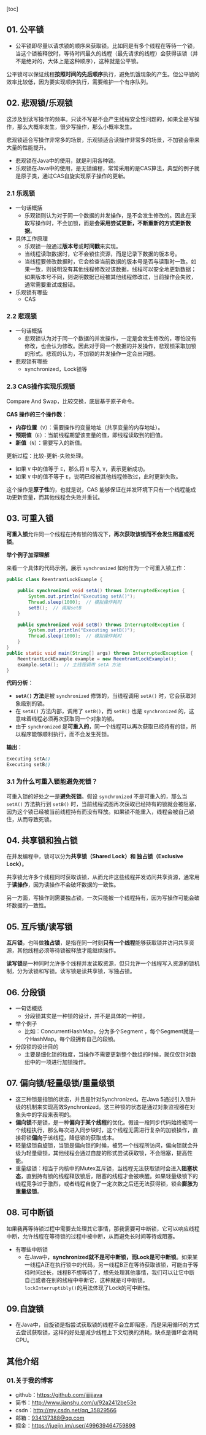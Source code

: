 

[toc]

## 01. 公平锁

- 公平锁即尽量以请求锁的顺序来获取锁。比如同是有多个线程在等待一个锁，当这个锁被释放时，等待时间最久的线程（最先请求的线程）会获得该锁（并不是绝对的，大体上是这种顺序），这种就是公平锁。

公平锁可以保证线程**按照时间的先后顺序**执行，避免饥饿现象的产生。但公平锁的效率比较低，因为要实现顺序执行，需要维护一个有序队列。



## 02. 悲观锁/乐观锁

这涉及到读写操作的频率。只读不写是不会产生线程安全性问题的，如果全是写操作，那么大概率发生，很少写操作，那么小概率发生。

悲观锁适合写操作非常多的场景，乐观锁适合读操作非常多的场景，不加锁会带来大量的性能提升。

- 悲观锁在Java中的使用，就是利用各种锁。
- 乐观锁在Java中的使用，是无锁编程，常常采用的是CAS算法，典型的例子就是原子类，通过CAS自旋实现原子操作的更新。

### 2.1 乐观锁

- 一句话概括
  - 乐观锁则认为对于同一个数据的并发操作，是不会发生修改的。因此在采取写操作时，不会加锁，而是**会采用尝试更新，不断重新的方式更新数据**。
- 具体工作原理
  - 乐观锁一般通过**版本号**或**时间戳**来实现。
  - 当线程读取数据时，它不会锁住资源，而是记录下数据的版本号。
  - 当线程要修改数据时，它会检查当前数据的版本号是否与读取时一致。如果一致，则说明没有其他线程修改过该数据，线程可以安全地更新数据；如果版本号不同，则说明数据已经被其他线程修改过，当前操作会失败，通常需要重试或报错。
- 乐观锁有哪些
  - CAS

### 2.2 悲观锁

- 一句话概括
  - 悲观锁认为对于同一个数据的并发操作，一定是会发生修改的，哪怕没有修改，也会认为修改。因此对于同一个数据的并发操作，悲观锁采取加锁的形式。悲观的认为，不加锁的并发操作一定会出问题。
- 悲观锁有哪些
  - synchronized，Lock锁等

### 2.3 CAS操作实现乐观锁

Compare And Swap，比较交换，底层基于原子命令。

**CAS 操作的三个操作数**：

- **内存位置**（`V`）：需要操作的变量地址（共享变量的内存地址）。
- **预期值**（`E`）：当前线程期望该变量的值，即线程读取到的旧值。
- **新值**（`N`）：需要写入的新值。

更新过程：比较-更新-失败处理。

- 如果 `V` 中的值等于 `E`，那么将 `N` 写入 `V`，表示更新成功。
- 如果 `V` 中的值不等于 `E`，说明已经被其他线程修改过，此时更新失败。

这个操作是**原子性**的，也就是说，CAS 能够保证在并发环境下只有一个线程能成功更新变量，而其他线程会失败并重试。



## 03. 可重入锁

**可重入锁**允许同一个线程在持有锁的情况下，**再次获取该锁而不会发生阻塞或死锁**。

**举个例子加深理解**

来看一个具体的代码示例，展示 `synchronized` 如何作为一个可重入锁工作：

```java
public class ReentrantLockExample {

    public synchronized void setA() throws InterruptedException {
        System.out.println("Executing setA()");
        Thread.sleep(1000);  // 模拟操作耗时
        setB();  // 调用setB
    }

    public synchronized void setB() throws InterruptedException {
        System.out.println("Executing setB()");
        Thread.sleep(1000);  // 模拟操作耗时
    }
}
public static void main(String[] args) throws InterruptedException {
    ReentrantLockExample example = new ReentrantLockExample();
    example.setA();  // 主线程调用 setA 方法
}
```

**代码分析**：

- **`setA()` 方法**是被 `synchronized` 修饰的，当线程调用 `setA()` 时，它会获取对象级别的锁。
- 在 `setA()` 方法内部，调用了 `setB()`，而 `setB()` 也是 `synchronized` 的，这意味着线程必须再次获取同一个对象的锁。
- 由于 `synchronized` 是**可重入的**，同一个线程可以再次获取已经持有的锁，所以程序能够顺利执行，而不会发生死锁。

**输出**：

```scss
Executing setA()
Executing setB()
```

### 3.1 **为什么可重入锁能避免死锁？**

可重入锁的好处之一是**避免死锁**。假设 `synchronized` 不是可重入的，那么当 `setA()` 方法执行到 `setB()` 时，当前线程试图再次获取已经持有的锁就会被阻塞，因为这个锁已经被当前线程持有而没有释放。如果锁不能重入，线程会被自己锁住，从而导致死锁。



## 04. 共享锁和独占锁

在并发编程中，锁可以分为**共享锁（Shared Lock）和 独占锁（Exclusive Lock）**。

共享锁允许多个线程同时获取该锁，从而允许这些线程并发访问共享资源，通常用于**读操作**，因为读操作不会破坏数据的一致性。

另一方面，写操作则需要独占锁，一次只能被一个线程持有，因为写操作可能会破坏数据的一致性。



## 05. 互斥锁/读写锁

**互斥锁**，也叫做**独占锁**，是指在同一时刻**只有一个线程**能够获取锁并访问共享资源，其他线程必须等待锁被释放才能继续操作。

**读写锁**是一种同时允许多个线程并发读取资源，但只允许一个线程写入资源的锁机制，分为读锁和写锁。读写锁是读共享锁，写独占锁。



## 06. 分段锁

- 一句话概括
  - 分段锁其实是一种锁的设计，并不是具体的一种锁，
- 举个例子
  - 比如：ConcurrentHashMap，分为多个Segment ，每个Segment就是一个HashMap。每个段拥有自己的段锁。
- 分段锁的设计目的
  - 主要是细化锁的粒度，当操作不需要更新整个数组的时候，就仅仅针对数组中的一项进行加锁操作。



## 07. 偏向锁/轻量级锁/重量级锁

- 这三种锁是指锁的状态，并且是针对Synchronized。在Java 5通过引入锁升级的机制来实现高效Synchronized。这三种锁的状态是通过对象监视器在对象头中的字段来表明的。
- **偏向锁**不是锁，是一种**偏向于某个线程**的优化。假设一段同步代码始终被同一个线程执行，那么每次进入同步块时，这个线程无需进行复杂的加锁操作，直接将锁**偏向**于该线程，降低锁的获取成本。
- 轻量级锁自旋锁，当锁是偏向锁的时候，被另一个线程所访问，偏向锁就会升级为轻量级锁，其他线程会通过自旋的形式尝试获取锁，不会阻塞，提高性能。
- 重量级锁：相当于内核中的Mutex互斥锁，当线程无法获取锁时会进入**阻塞状态**，直到持有锁的线程释放锁后，阻塞的线程才会被唤醒。如果轻量级锁下的线程竞争过于激烈，或者线程自旋了一定次数之后还无法获得锁，锁会**膨胀为重量级锁**。



## 08. 可中断锁

如果我再等待锁过程中需要去处理其它事情，那我需要可中断锁，它可以响应线程中断，允许线程在等待锁的过程中被中断，从而避免长时间等待或阻塞。

- 有哪些中断锁
  - 在Java中，**synchronized就不是可中断锁，而Lock是可中断锁**。如果某一线程A正在执行锁中的代码，另一线程B正在等待获取该锁，可能由于等待时间过长，线程B不想等待了，想先处理其他事情，我们可以让它中断自己或者在别的线程中中断它，这种就是可中断锁。`lockInterruptibly()`的用法体现了Lock的可中断性。



## 09.自旋锁

- 在Java中，自旋锁是指尝试获取锁的线程不会立即阻塞，而是采用循环的方式去尝试获取锁，这样的好处是减少线程上下文切换的消耗，缺点是循环会消耗CPU。



## 其他介绍

### 01.关于我的博客

- github：https://github.com/jjjjjjava
- 简书：http://www.jianshu.com/u/92a2412be53e
- csdn：http://my.csdn.net/qq_35829566
- 邮箱：[934137388@qq.com](mailto:934137388@qq.com)
- 掘金：https://juejin.im/user/499639464759898




